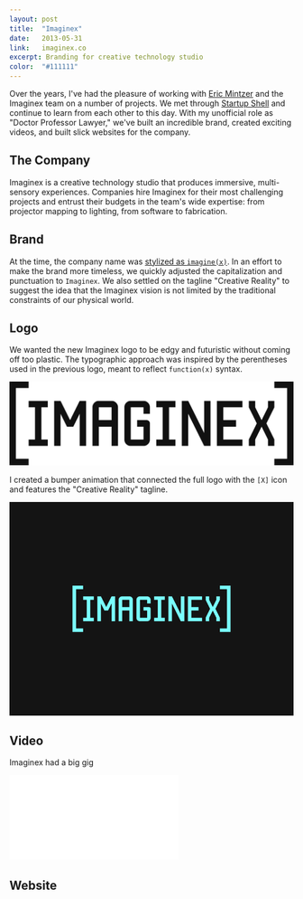 ```yaml
---
layout: post
title:  "Imaginex"
date:   2013-05-31
link:	imaginex.co
excerpt: Branding for creative technology studio
color:  "#111111"
---
```

Over the years, I've had the pleasure of working with [Eric Mintzer](https://twitter.com/ericmintzer) and the Imaginex team on a number of projects. We met through [Startup Shell](http://startupshell.org) and continue to learn from each other to this day. With my unofficial role as "Doctor Professor Lawyer," we've built an incredible brand, created exciting videos, and built slick websites for the company.

## The Company

Imaginex is a creative technology studio that produces immersive, multi-sensory experiences. Companies hire Imaginex for their most challenging projects and entrust their budgets in the team's wide expertise: from projector mapping to lighting, from software to fabrication.

## Brand

At the time, the company name was [stylized as `imagine(x)`](https://umddingman.files.wordpress.com/2012/11/imaginex.jpg). In an effort to make the brand more timeless, we quickly adjusted the capitalization and punctuation to `Imaginex`. We also settled on the tagline "Creative Reality" to suggest the idea that the Imaginex vision is not limited by the traditional constraints of our physical world.

## Logo

We wanted the new Imaginex logo to be edgy and futuristic without coming off too plastic. The typographic approach was inspired by the perentheses used in the previous logo, meant to reflect `function(x)` syntax. 

![Imaginex logo](/assets/imaginex-logo-trans.png)

I created a bumper animation that connected the full logo with the `[X]` icon and features the "Creative Reality" tagline.

![Imaginex bumper](/assets/imaginex-bumper-gif.gif)

## Video

Imaginex had a big gig 

<div class="embed-container">
	<iframe src="//player.vimeo.com/video/67373009?title=0&amp;byline=0&amp;portrait=0&amp;color=78ffff" frameborder="0" webkitallowfullscreen mozallowfullscreen allowfullscreen></iframe>
</div>

## Website